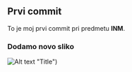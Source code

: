 ## Prvi commit

To je moj prvi commit pri predmetu **INM**.

### Dodamo novo sliko

![Alt text](/Desktop/testna_slika.JPG?raw=true) "Title")